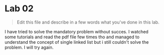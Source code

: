 # Lab 02

> Edit this file and describe in a few words what you've done in this lab.

I have tried to solve the mandatory problem without succes. I watched some tutorials and read the pdf file few times tho
and managed to understand the concept of single linked list but i still couldn't solve the problem. I will try again.
